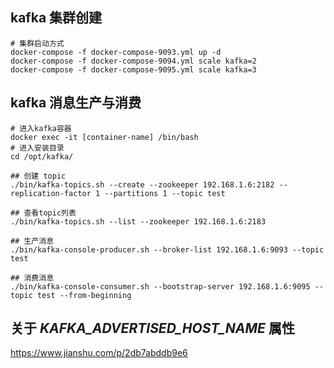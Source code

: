 ## kafka 集群创建

```shell
# 集群启动方式
docker-compose -f docker-compose-9093.yml up -d
docker-compose -f docker-compose-9094.yml scale kafka=2
docker-compose -f docker-compose-9095.yml scale kafka=3
```

## kafka 消息生产与消费

```Shell
# 进入kafka容器
docker exec -it [container-name] /bin/bash
# 进入安装目录
cd /opt/kafka/

## 创建 topic
./bin/kafka-topics.sh --create --zookeeper 192.168.1.6:2182 --replication-factor 1 --partitions 1 --topic test

## 查看topic列表
./bin/kafka-topics.sh --list --zookeeper 192.168.1.6:2183

## 生产消息
./bin/kafka-console-producer.sh --broker-list 192.168.1.6:9093 --topic test

## 消费消息
./bin/kafka-console-consumer.sh --bootstrap-server 192.168.1.6:9095 --topic test --from-beginning
```

## 关于 *KAFKA_ADVERTISED_HOST_NAME* 属性
https://www.jianshu.com/p/2db7abddb9e6